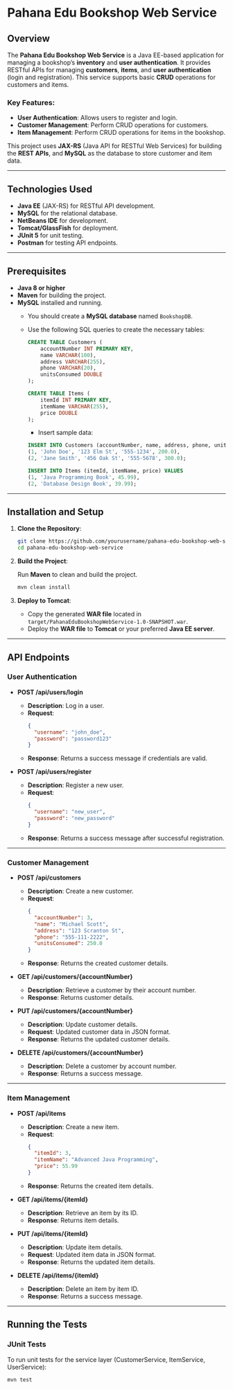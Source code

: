 # Pahana Edu Bookshop Web Service

## Overview

The **Pahana Edu Bookshop Web Service** is a Java EE-based application for managing a bookshop’s **inventory** and **user authentication**. It provides RESTful APIs for managing **customers**, **items**, and **user authentication** (login and registration). This service supports basic **CRUD** operations for customers and items.

### Key Features:
- **User Authentication**: Allows users to register and login.
- **Customer Management**: Perform CRUD operations for customers.
- **Item Management**: Perform CRUD operations for items in the bookshop.
  
This project uses **JAX-RS** (Java API for RESTful Web Services) for building the **REST APIs**, and **MySQL** as the database to store customer and item data.

---

## Technologies Used
- **Java EE** (JAX-RS) for RESTful API development.
- **MySQL** for the relational database.
- **NetBeans IDE** for development.
- **Tomcat/GlassFish** for deployment.
- **JUnit 5** for unit testing.
- **Postman** for testing API endpoints.

---

## Prerequisites

- **Java 8 or higher**
- **Maven** for building the project.
- **MySQL** installed and running.
  - You should create a **MySQL database** named `BookshopDB`.
  - Use the following SQL queries to create the necessary tables:

    ```sql
    CREATE TABLE Customers (
        accountNumber INT PRIMARY KEY,
        name VARCHAR(100),
        address VARCHAR(255),
        phone VARCHAR(20),
        unitsConsumed DOUBLE
    );

    CREATE TABLE Items (
        itemId INT PRIMARY KEY,
        itemName VARCHAR(255),
        price DOUBLE
    );
    ```

    - Insert sample data:
    ```sql
    INSERT INTO Customers (accountNumber, name, address, phone, unitsConsumed) VALUES
    (1, 'John Doe', '123 Elm St', '555-1234', 200.0),
    (2, 'Jane Smith', '456 Oak St', '555-5678', 300.0);

    INSERT INTO Items (itemId, itemName, price) VALUES
    (1, 'Java Programming Book', 45.99),
    (2, 'Database Design Book', 39.99);
    ```

---

## Installation and Setup

1. **Clone the Repository**:

    ```bash
    git clone https://github.com/yourusername/pahana-edu-bookshop-web-service.git
    cd pahana-edu-bookshop-web-service
    ```

2. **Build the Project**:

    Run **Maven** to clean and build the project.

    ```bash
    mvn clean install
    ```

3. **Deploy to Tomcat**:

    - Copy the generated **WAR file** located in `target/PahanaEduBookshopWebService-1.0-SNAPSHOT.war`.
    - Deploy the **WAR file** to **Tomcat** or your preferred **Java EE server**.

---

## API Endpoints

### **User Authentication**

- **POST /api/users/login**
  - **Description**: Log in a user.
  - **Request**:
    ```json
    {
      "username": "john_doe",
      "password": "password123"
    }
    ```
  - **Response**: Returns a success message if credentials are valid.
  
- **POST /api/users/register**
  - **Description**: Register a new user.
  - **Request**:
    ```json
    {
      "username": "new_user",
      "password": "new_password"
    }
    ```
  - **Response**: Returns a success message after successful registration.

---

### **Customer Management**

- **POST /api/customers**
  - **Description**: Create a new customer.
  - **Request**:
    ```json
    {
      "accountNumber": 3,
      "name": "Michael Scott",
      "address": "123 Scranton St",
      "phone": "555-111-2222",
      "unitsConsumed": 250.0
    }
    ```
  - **Response**: Returns the created customer details.

- **GET /api/customers/{accountNumber}**
  - **Description**: Retrieve a customer by their account number.
  - **Response**: Returns customer details.

- **PUT /api/customers/{accountNumber}**
  - **Description**: Update customer details.
  - **Request**: Updated customer data in JSON format.
  - **Response**: Returns the updated customer details.

- **DELETE /api/customers/{accountNumber}**
  - **Description**: Delete a customer by account number.
  - **Response**: Returns a success message.

---

### **Item Management**

- **POST /api/items**
  - **Description**: Create a new item.
  - **Request**:
    ```json
    {
      "itemId": 3,
      "itemName": "Advanced Java Programming",
      "price": 55.99
    }
    ```
  - **Response**: Returns the created item details.

- **GET /api/items/{itemId}**
  - **Description**: Retrieve an item by its ID.
  - **Response**: Returns item details.

- **PUT /api/items/{itemId}**
  - **Description**: Update item details.
  - **Request**: Updated item data in JSON format.
  - **Response**: Returns the updated item details.

- **DELETE /api/items/{itemId}**
  - **Description**: Delete an item by item ID.
  - **Response**: Returns a success message.

---

## Running the Tests

### **JUnit Tests**

To run unit tests for the service layer (CustomerService, ItemService, UserService):

```bash
mvn test
